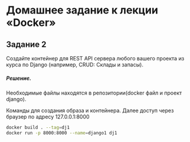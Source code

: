 # Домашнее задание к лекции «Docker»

## Задание 2
Создайте контейнер для REST API сервера любого вашего проекта из курса по Django (например, CRUD: Склады и запасы).

##### Решение.
Необходимые файлы находятся в репозитории(docker файл и проект django).

Команды для создания образа и контейнера. Далее доступ через браузер по адресу 127.0.0.1:8000
```sh
docker build . --tag=dj1
docker run -p 8000:8000 --name=django1 dj1
```